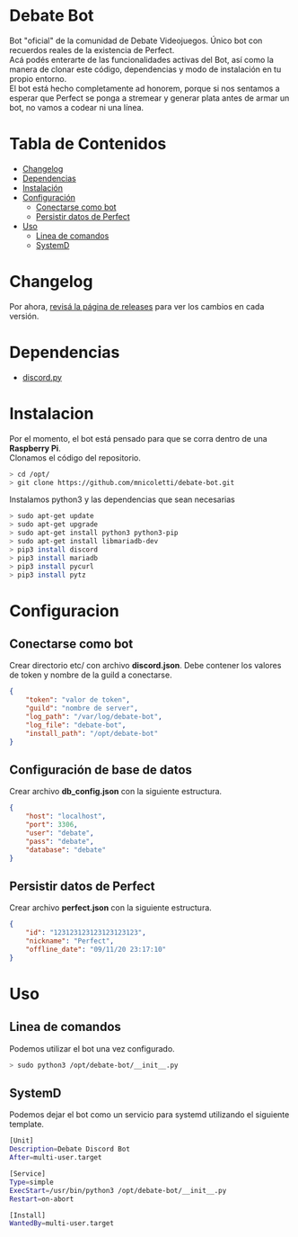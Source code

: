 # Debate Bot
Bot "oficial" de la comunidad de Debate Videojuegos. Único bot con recuerdos reales de la existencia de Perfect.  
Acá podés enterarte de las funcionalidades activas del Bot, así como la manera de clonar este código, dependencias y modo de instalación en tu propio entorno.  
El bot está hecho completamente ad honorem, porque si nos sentamos a esperar que Perfect se ponga a stremear y generar plata antes de armar un bot, no vamos a codear ni una línea.

# Tabla de Contenidos
* [Changelog](#changelog)  
* [Dependencias](#dependencias)
* [Instalación](#instalacion)
* [Configuración](#configuracion)  
  * [Conectarse como bot](#conectarse-como-bot)  
  * [Persistir datos de Perfect](#persistir-datos-de-perfect)  
* [Uso](#uso)
  * [Linea de comandos](#linea-de-comandos)  
  * [SystemD](#systemd)  

# Changelog
Por ahora, [revisá la página de releases](https://github.com/mnicoletti/debate-bot/releases) para ver los cambios en cada versión.

# Dependencias
  * [discord.py](https://discordpy.readthedocs.io/en/latest/)

# Instalacion
Por el momento, el bot está pensado para que se corra dentro de una **Raspberry Pi**.  
Clonamos el código del repositorio.

```bash
> cd /opt/
> git clone https://github.com/mnicoletti/debate-bot.git
```

Instalamos python3 y las dependencias que sean necesarias
```bash
> sudo apt-get update
> sudo apt-get upgrade
> sudo apt-get install python3 python3-pip
> sudo apt-get install libmariadb-dev
> pip3 install discord
> pip3 install mariadb
> pip3 install pycurl
> pip3 install pytz
```

# Configuracion
## Conectarse como bot
Crear directorio etc/ con archivo **discord.json**. Debe contener los valores de token y nombre de la guild a conectarse.

```json
{
    "token": "valor de token",
    "guild": "nombre de server",
    "log_path": "/var/log/debate-bot",
    "log_file": "debate-bot",
    "install_path": "/opt/debate-bot"
}
```

## Configuración de base de datos
Crear archivo **db_config.json** con la siguiente estructura.
```json
{
    "host": "localhost",
    "port": 3306,
    "user": "debate",
    "pass": "debate",
    "database": "debate"
}
```

## Persistir datos de Perfect
Crear archivo **perfect.json** con la siguiente estructura.

```json
{
    "id": "123123123123123123123", 
    "nickname": "Perfect", 
    "offline_date": "09/11/20 23:17:10"
}
```

# Uso
## Linea de comandos
Podemos utilizar el bot una vez configurado.
```bash
> sudo python3 /opt/debate-bot/__init__.py
```

## SystemD
Podemos dejar el bot como un servicio para systemd utilizando el siguiente template.  

```bash
[Unit]
Description=Debate Discord Bot
After=multi-user.target

[Service]
Type=simple
ExecStart=/usr/bin/python3 /opt/debate-bot/__init__.py
Restart=on-abort

[Install]
WantedBy=multi-user.target
```

